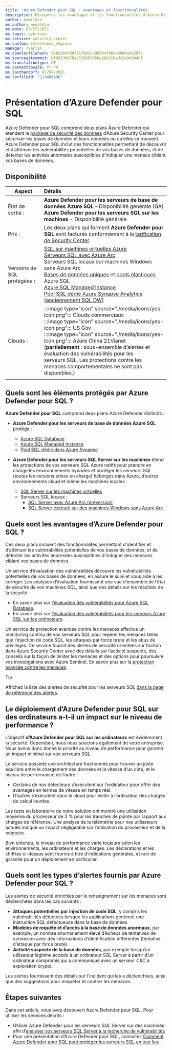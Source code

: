 ```yaml
---
title: 'Azure Defender pour SQL : avantages et fonctionnalités'
description: Découvrez les avantages et les fonctionnalités d’Azure Defender pour SQL.
author: memildin
ms.author: memildin
ms.date: 05/27/2021
ms.topic: overview
ms.service: security-center
ms.custom: references_regions
manager: rkarlin
ms.openlocfilehash: 86be3b4fd072179d3ac8b584788ce8988e6b297c
ms.sourcegitcommit: 0fd913b67ba3535b5085ba38831badc5a9e3b48f
ms.translationtype: HT
ms.contentlocale: fr-FR
ms.lasthandoff: 07/07/2021
ms.locfileid: "113486496"
---
```

# <a name="introduction-to-azure-defender-for-sql"></a>Présentation d’Azure Defender pour SQL

Azure Defender pour SQL comprend deux plans Azure Defender qui étendent le [package de sécurité des données](../azure-sql/database/azure-defender-for-sql.md) d’Azure Security Center pour sécuriser les bases de données et leurs données où qu’elles se trouvent. Azure Defender pour SQL inclut des fonctionnalités permettant de découvrir et d’atténuer les vulnérabilités potentielles de vos bases de données, et de détecter les activités anormales susceptibles d’indiquer une menace ciblant vos bases de données.

## <a name="availability"></a>Disponibilité

|Aspect|Détails|
|----|:----|
|État de sortie :|**Azure Defender pour les serveurs de base de données Azure SQL** – Disponibilité générale (GA)<br>**Azure Defender pour les serveurs SQL sur les machines** - Disponibilité générale |
|Prix :|Les deux plans qui forment **Azure Defender pour SQL** sont facturés conformément à la [tarification de Security Center](https://azure.microsoft.com/pricing/details/security-center/).|
|Versions de SQL protégées :|[SQL sur machines virtuelles Azure](../azure-sql/virtual-machines/windows/sql-server-on-azure-vm-iaas-what-is-overview.md)<br>[Serveurs SQL avec Azure Arc](/sql/sql-server/azure-arc/overview)<br>Serveurs SQL locaux sur machines Windows sans Azure Arc<br>[Bases de données uniques](../azure-sql/database/single-database-overview.md) et [pools élastiques](../azure-sql/database/elastic-pool-overview.md) Azure SQL<br>[Azure SQL Managed Instance](../azure-sql/managed-instance/sql-managed-instance-paas-overview.md)<br>[Pool SQL dédié Azure Synapse Analytics (anciennement SQL DW)](../synapse-analytics/sql-data-warehouse/sql-data-warehouse-overview-what-is.md)|
|Clouds :|:::image type="icon" source="./media/icons/yes-icon.png"::: Clouds commerciaux<br>:::image type="icon" source="./media/icons/yes-icon.png"::: US Gov<br>:::image type="icon" source="./media/icons/yes-icon.png"::: Azure China 21Vianet (**partiellement** : sous-ensemble d’alertes et évaluation des vulnérabilités pour les serveurs SQL. Les protections contre les menaces comportementales ne sont pas disponibles.)|
|||

## <a name="what-does-azure-defender-for-sql-protect"></a>Quels sont les éléments protégés par Azure Defender pour SQL ?

**Azure Defender pour SQL** comprend deux plans Azure Defender distincts :

- **Azure Defender pour les serveurs de base de données Azure SQL** protège :
    - [Azure SQL Database](../azure-sql/database/sql-database-paas-overview.md)
    - [Azure SQL Managed Instance](../azure-sql/managed-instance/sql-managed-instance-paas-overview.md)
    - [Pool SQL dédié dans Azure Synapse](../synapse-analytics/sql-data-warehouse/sql-data-warehouse-overview-what-is.md)

- **Azure Defender pour les serveurs SQL Server sur les machines** étend les protections de vos serveurs SQL Azure natifs pour prendre en charge les environnements hybrides et protéger les serveurs SQL (toutes les versions prises en charge) hébergés dans Azure, d’autres environnements cloud et même les machines locales :
    - [SQL Server sur les machines virtuelles](https://azure.microsoft.com/services/virtual-machines/sql-server/)
    - Serveurs SQL locaux :
        - [SQL Server avec Azure Arc (préversion)](/sql/sql-server/azure-arc/overview)
        - [SQL Server exécuté sur des machines Windows sans Azure Arc](../azure-monitor/agents/agent-windows.md)


## <a name="what-are-the-benefits-of-azure-defender-for-sql"></a>Quels sont les avantages d’Azure Defender pour SQL ?

Ces deux plans incluent des fonctionnalités permettant d’identifier et d’atténuer les vulnérabilités potentielles de vos bases de données, et de détecter les activités anormales susceptibles d’indiquer des menaces ciblant vos bases de données.

Un service d’évaluation des vulnérabilités découvre les vulnérabilités potentielles de vos bases de données, en assure le suivi et vous aide à les corriger. Les analyses d’évaluation fournissent une vue d’ensemble de l’état de sécurité de vos machines SQL, ainsi que des détails sur les résultats de la sécurité.

- En savoir plus sur [l’évaluation des vulnérabilités pour Azure SQL Database](../azure-sql/database/sql-vulnerability-assessment.md).
- En savoir plus sur [l’évaluation des vulnérabilités pour les serveurs Azure SQL sur les ordinateurs](defender-for-sql-on-machines-vulnerability-assessment.md).

Un service de protection avancée contre les menaces effectue un monitoring continu de vos serveurs SQL pour repérer les menaces telles que l’injection de code SQL, les attaques par force brute et les abus de privilèges. Ce service fournit des alertes de sécurité orientées sur l’action dans Azure Security Center avec des détails sur l’activité suspecte, des conseils sur la façon de limiter les menaces et des options pour poursuivre vos investigations avec Azure Sentinel. En savoir plus sur la [protection avancée contre les menaces](../azure-sql/database/threat-detection-overview.md).

 > [!TIP]
 > Affichez la liste des alertes de sécurité pour les serveurs SQL [dans la page de référence des alertes](alerts-reference.md#alerts-sql-db-and-warehouse).


## <a name="is-there-a-performance-impact-from-deploying-azure-defender-for-sql-on-machines"></a>Le déploiement d’Azure Defender pour SQL sur des ordinateurs a-t-il un impact sur le niveau de performance ?

L’objectif **d’Azure Defender pour SQL sur les ordinateurs** est évidemment la sécurité. Cependant, nous nous soucions également de votre entreprise. Nous avons donc donné la priorité au niveau de performance pour garantir un impact minimal sur vos serveurs SQL. 

Le service possède une architecture fractionnée pour trouver un juste équilibre entre le chargement des données et la vitesse d’un côté, et le niveau de performance de l’autre : 

- Certains de nos détecteurs s’exécutent sur l’ordinateur pour offrir des avantages en termes de vitesse en temps réel.
- D’autres s’exécutent dans le cloud pour éviter à l’ordinateur des charges de calcul lourdes.

Les tests en laboratoire de notre solution ont montré une utilisation moyenne du processeur de 3 % pour les tranches de pointe par rapport aux charges de référence. Une analyse de la télémétrie pour nos utilisateurs actuels indique un impact négligeable sur l’utilisation du processeur et de la mémoire.

Bien entendu, le niveau de performance varie toujours selon les environnements, les ordinateurs et les charges. Les déclarations et les chiffres ci-dessus sont fournis à titre d’indications générales, et non de garantie pour un déploiement en particulier.


## <a name="what-kind-of-alerts-does-azure-defender-for-sql-provide"></a>Quels sont les types d’alertes fournis par Azure Defender pour SQL ?

Les alertes de sécurité enrichies par le renseignement sur les menaces sont déclenchées dans les cas suivants :

- **Attaques potentielles par injection de code SQL**, y compris les vulnérabilités détectées lorsque les applications génèrent une instruction SQL défectueuse dans la base de données
- **Modèles de requête et d’accès à la base de données anormaux**, par exemple, un nombre anormalement élevé d’échecs de tentatives de connexion avec des informations d’identification différentes (tentative d’attaque par force brute)
- **Activité suspecte de la base de données**, par exemple lorsqu’un utilisateur légitime accède à un ordinateur SQL Server à partir d’un ordinateur compromis qui a communiqué avec un serveur C&C à exploration crypto.

Les alertes fournissent des détails sur l’incident qui les a déclenchées, ainsi que des suggestions pour enquêter et contrer les menaces.



## <a name="next-steps"></a>Étapes suivantes

Dans cet article, vous avez découvert Azure Defender pour SQL. Pour utiliser les services décrits :

- Utiliser Azure Defender pour les serveurs SQL Server sur des machines afin d’[analyser vos serveurs SQL Server à la recherche de vulnérabilités](defender-for-sql-usage.md)
- Pour une présentation d’Azure Defender pour SQL, consultez [Comment Azure Defender pour SQL peut protéger les serveurs SQL en tout lieu](https://www.youtube.com/watch?v=V7RdB6RSVpc).
